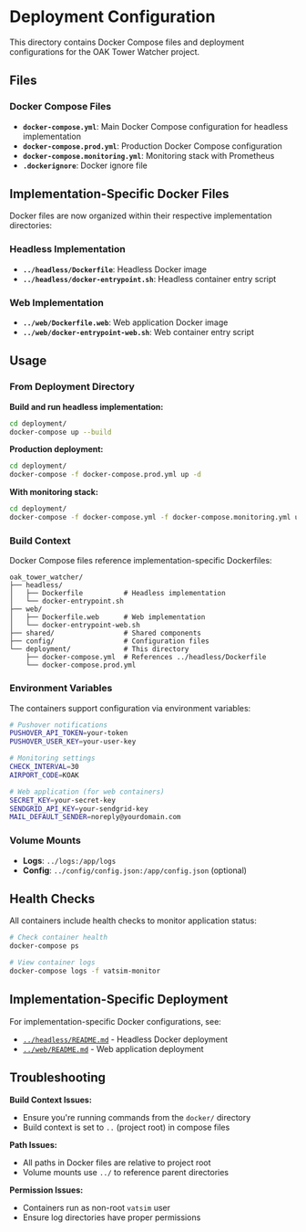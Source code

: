 # Deployment Configuration

This directory contains Docker Compose files and deployment configurations for the OAK Tower Watcher project.

## Files

### Docker Compose Files
- **`docker-compose.yml`**: Main Docker Compose configuration for headless implementation
- **`docker-compose.prod.yml`**: Production Docker Compose configuration
- **`docker-compose.monitoring.yml`**: Monitoring stack with Prometheus
- **`.dockerignore`**: Docker ignore file

## Implementation-Specific Docker Files

Docker files are now organized within their respective implementation directories:

### Headless Implementation
- **`../headless/Dockerfile`**: Headless Docker image
- **`../headless/docker-entrypoint.sh`**: Headless container entry script

### Web Implementation
- **`../web/Dockerfile.web`**: Web application Docker image
- **`../web/docker-entrypoint-web.sh`**: Web container entry script

## Usage

### From Deployment Directory

**Build and run headless implementation:**
```bash
cd deployment/
docker-compose up --build
```

**Production deployment:**
```bash
cd deployment/
docker-compose -f docker-compose.prod.yml up -d
```

**With monitoring stack:**
```bash
cd deployment/
docker-compose -f docker-compose.yml -f docker-compose.monitoring.yml up -d
```

### Build Context

Docker Compose files reference implementation-specific Dockerfiles:

```
oak_tower_watcher/
├── headless/
│   ├── Dockerfile          # Headless implementation
│   └── docker-entrypoint.sh
├── web/
│   ├── Dockerfile.web      # Web implementation
│   └── docker-entrypoint-web.sh
├── shared/                 # Shared components
├── config/                 # Configuration files
└── deployment/             # This directory
    ├── docker-compose.yml  # References ../headless/Dockerfile
    └── docker-compose.prod.yml
```

### Environment Variables

The containers support configuration via environment variables:

```bash
# Pushover notifications
PUSHOVER_API_TOKEN=your-token
PUSHOVER_USER_KEY=your-user-key

# Monitoring settings  
CHECK_INTERVAL=30
AIRPORT_CODE=KOAK

# Web application (for web containers)
SECRET_KEY=your-secret-key
SENDGRID_API_KEY=your-sendgrid-key
MAIL_DEFAULT_SENDER=noreply@yourdomain.com
```

### Volume Mounts

- **Logs**: `../logs:/app/logs`
- **Config**: `../config/config.json:/app/config.json` (optional)

## Health Checks

All containers include health checks to monitor application status:

```bash
# Check container health
docker-compose ps

# View container logs
docker-compose logs -f vatsim-monitor
```

## Implementation-Specific Deployment

For implementation-specific Docker configurations, see:
- [`../headless/README.md`](../headless/README.md) - Headless Docker deployment
- [`../web/README.md`](../web/README.md) - Web application deployment

## Troubleshooting

**Build Context Issues:**
- Ensure you're running commands from the `docker/` directory
- Build context is set to `..` (project root) in compose files

**Path Issues:**
- All paths in Docker files are relative to project root
- Volume mounts use `../` to reference parent directories

**Permission Issues:**
- Containers run as non-root `vatsim` user
- Ensure log directories have proper permissions